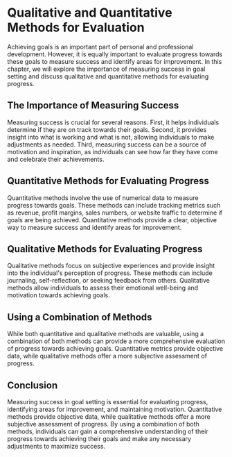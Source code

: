 Qualitative and Quantitative Methods for Evaluation
=================================================================================================

Achieving goals is an important part of personal and professional development. However, it is equally important to evaluate progress towards these goals to measure success and identify areas for improvement. In this chapter, we will explore the importance of measuring success in goal setting and discuss qualitative and quantitative methods for evaluating progress.

The Importance of Measuring Success
-----------------------------------

Measuring success is crucial for several reasons. First, it helps individuals determine if they are on track towards their goals. Second, it provides insight into what is working and what is not, allowing individuals to make adjustments as needed. Third, measuring success can be a source of motivation and inspiration, as individuals can see how far they have come and celebrate their achievements.

Quantitative Methods for Evaluating Progress
--------------------------------------------

Quantitative methods involve the use of numerical data to measure progress towards goals. These methods can include tracking metrics such as revenue, profit margins, sales numbers, or website traffic to determine if goals are being achieved. Quantitative methods provide a clear, objective way to measure success and identify areas for improvement.

Qualitative Methods for Evaluating Progress
-------------------------------------------

Qualitative methods focus on subjective experiences and provide insight into the individual's perception of progress. These methods can include journaling, self-reflection, or seeking feedback from others. Qualitative methods allow individuals to assess their emotional well-being and motivation towards achieving goals.

Using a Combination of Methods
------------------------------

While both quantitative and qualitative methods are valuable, using a combination of both methods can provide a more comprehensive evaluation of progress towards achieving goals. Quantitative metrics provide objective data, while qualitative methods offer a more subjective assessment of progress.

Conclusion
----------

Measuring success in goal setting is essential for evaluating progress, identifying areas for improvement, and maintaining motivation. Quantitative methods provide objective data, while qualitative methods offer a more subjective assessment of progress. By using a combination of both methods, individuals can gain a comprehensive understanding of their progress towards achieving their goals and make any necessary adjustments to maximize success.
